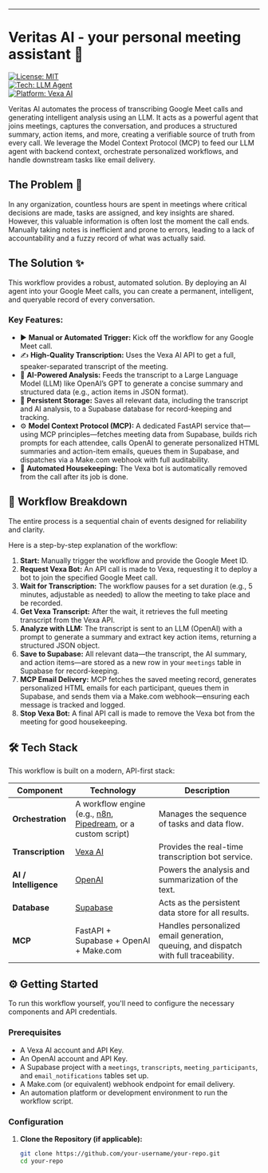 ---

# Veritas AI - your personal meeting assistant 🤖

[![License: MIT](https://img.shields.io/badge/License-MIT-yellow.svg)](https://opensource.org/licenses/MIT)  
[![Tech: LLM Agent](https://img.shields.io/badge/Tech-LLM_Agent-blueviolet)](https://openai.com)  
[![Platform: Vexa AI](https://img.shields.io/badge/Transcription-Vexa_AI-orange)](https://vexa.ai/)

Veritas AI automates the process of transcribing Google Meet calls and generating intelligent analysis using an LLM. It acts as a powerful agent that joins meetings, captures the conversation, and produces a structured summary, action items, and more, creating a verifiable source of truth from every call. We leverage the Model Context Protocol (MCP) to feed our LLM agent with backend context, orchestrate personalized workflows, and handle downstream tasks like email delivery.

## The Problem 🤔

In any organization, countless hours are spent in meetings where critical decisions are made, tasks are assigned, and key insights are shared. However, this valuable information is often lost the moment the call ends. Manually taking notes is inefficient and prone to errors, leading to a lack of accountability and a fuzzy record of what was actually said.

## The Solution ✨

This workflow provides a robust, automated solution. By deploying an AI agent into your Google Meet calls, you can create a permanent, intelligent, and queryable record of every conversation.

### Key Features:
- ▶️ **Manual or Automated Trigger:** Kick off the workflow for any Google Meet call.  
- ✍️ **High-Quality Transcription:** Uses the Vexa AI API to get a full, speaker-separated transcript of the meeting.  
- 🧠 **AI-Powered Analysis:** Feeds the transcript to a Large Language Model (LLM) like OpenAI’s GPT to generate a concise summary and structured data (e.g., action items in JSON format).  
- 💾 **Persistent Storage:** Saves all relevant data, including the transcript and AI analysis, to a Supabase database for record-keeping and tracking.  
- ⚙️ **Model Context Protocol (MCP):** A dedicated FastAPI service that—using MCP principles—fetches meeting data from Supabase, builds rich prompts for each attendee, calls OpenAI to generate personalized HTML summaries and action-item emails, queues them in Supabase, and dispatches via a Make.com webhook with full auditability.  
- 🧹 **Automated Housekeeping:** The Vexa bot is automatically removed from the call after its job is done.

## 🚀 Workflow Breakdown

The entire process is a sequential chain of events designed for reliability and clarity.

Here is a step-by-step explanation of the workflow:

1. **Start:** Manually trigger the workflow and provide the Google Meet ID.  
2. **Request Vexa Bot:** An API call is made to Vexa, requesting it to deploy a bot to join the specified Google Meet call.  
3. **Wait for Transcription:** The workflow pauses for a set duration (e.g., 5 minutes, adjustable as needed) to allow the meeting to take place and be recorded.  
4. **Get Vexa Transcript:** After the wait, it retrieves the full meeting transcript from the Vexa API.  
5. **Analyze with LLM:** The transcript is sent to an LLM (OpenAI) with a prompt to generate a summary and extract key action items, returning a structured JSON object.  
6. **Save to Supabase:** All relevant data—the transcript, the AI summary, and action items—are stored as a new row in your `meetings` table in Supabase for record-keeping.  
7. **MCP Email Delivery:** MCP fetches the saved meeting record, generates personalized HTML emails for each participant, queues them in Supabase, and sends them via a Make.com webhook—ensuring each message is tracked and logged.  
8. **Stop Vexa Bot:** A final API call is made to remove the Vexa bot from the meeting for good housekeeping.

## 🛠️ Tech Stack

This workflow is built on a modern, API-first stack:

| Component         | Technology                                                                                               | Description                                         |
| ----------------- | -------------------------------------------------------------------------------------------------------- | --------------------------------------------------- |
| **Orchestration** | A workflow engine (e.g., [n8n](https://n8n.io/), [Pipedream](https://pipedream.com/), or a custom script) | Manages the sequence of tasks and data flow.        |
| **Transcription** | [Vexa AI](https://vexa.ai/)                                                                              | Provides the real-time transcription bot service.   |
| **AI / Intelligence** | [OpenAI](https://openai.com/)                                                                          | Powers the analysis and summarization of the text.  |
| **Database**      | [Supabase](https://supabase.com/)                                                                         | Acts as the persistent data store for all results.  |
| **MCP**           | FastAPI + Supabase + OpenAI + Make.com                                                                    | Handles personalized email generation, queuing, and dispatch with full traceability. |

## ⚙️ Getting Started

To run this workflow yourself, you'll need to configure the necessary components and API credentials.

### Prerequisites

- A Vexa AI account and API Key.  
- An OpenAI account and API Key.  
- A Supabase project with a `meetings`, `transcripts`, `meeting_participants`, and `email_notifications` tables set up.  
- A Make.com (or equivalent) webhook endpoint for email delivery.  
- An automation platform or development environment to run the workflow script.

### Configuration

1. **Clone the Repository (if applicable):**  
   ```bash
   git clone https://github.com/your-username/your-repo.git
   cd your-repo
